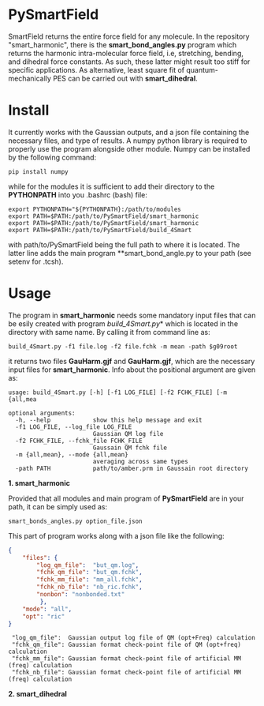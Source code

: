# PySmartField

SmartField returns the entire force field for any molecule.
In the repository "smart_harmonic", there is the **smart_bond_angles.py** program which returns the harmonic intra-molecular force field, i.e, stretching, bending, and dihedral force constants. As such, these latter might result too stiff for specific applications. 
As alternative, least square fit of quantum-mechanically PES can be carried out with **smart_dihedral**.  

# Install 

It currently works with the Gaussian outputs, and a json file containing the necessary files, and type of results.
A numpy python library is required to properly use the program alongside other module.
Numpy can be installed by the following command:
```
pip install numpy
```
while for the modules it is sufficient to add their directory to the **PYTHONPATH** into you .bashrc (bash) file:
```
export PYTHONPATH="${PYTHONPATH}:/path/to/modules
export PATH=$PATH:/path/to/PySmartField/smart_harmonic
export PATH=$PATH:/path/to/PySmartField/smart_harmonic
export PATH=$PATH:/path/to/PySmartField/build_4Smart
```
with path/to/PySmartField being the full path to where it is located. 
The latter line adds the main program **smart_bond_angle.py to your path (see setenv for .tcsh).

# Usage 

The program in **smart_harmonic** needs some mandatory input files that can be esily created 
with program *build_4Smart.py** which is located in the directory with same name.
By calling it from command line as:
```
build_4Smart.py -f1 file.log -f2 file.fchk -m mean -path $g09root
```
it returns two files **GauHarm.gjf** and **GauHarm.gjf**, which are the 
necessary input files for **smart_harmonic**. Info about the positional argument are given as:
```
usage: build_4Smart.py [-h] [-f1 LOG_FILE] [-f2 FCHK_FILE] [-m {all,mea

optional arguments:
  -h, --help            show this help message and exit
  -f1 LOG_FILE, --log_file LOG_FILE
                        Gaussian QM log file 
  -f2 FCHK_FILE, --fchk_file FCHK_FILE
                        Gaussain QM fchk file
  -m {all,mean}, --mode {all,mean}
                        averaging across same types
  -path PATH            path/to/amber.prm in Gaussain root directory
```

**1. smart_harmonic**

Provided that all modules and main program of **PySmartField** are in your path,
it can be simply used as:
```
smart_bonds_angles.py option_file.json
```
This part of program works along with a json file like the following:

```json
{
    "files": {
        "log_qm_file":  "but_qm.log",
        "fchk_qm_file": "but_qm.fchk",
        "fchk_mm_file": "mm_all.fchk",
        "fchk_nb_file": "nb_ric.fchk",
        "nonbon": "nonbonded.txt"
         },
    "mode": "all",
    "opt": "ric"
}
```

```
 "log_qm_file":  Gaussian output log file of QM (opt+Freq) calculation
 "fchk_qm_file": Gaussian format check-point file of QM (opt+freq) calculation
 "fchk_mm_file": Gaussian format check-point file of artificial MM (freq) calculation
 "fchk_nb_file": Gaussian format check-point file of artificial MM (freq) calculation
```



**2. smart_dihedral**




